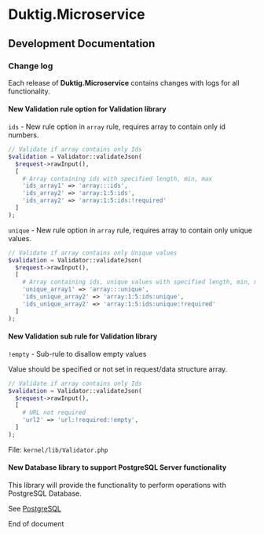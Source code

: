# Duktig.Microservice
## Development Documentation

### Change log

Each release of **Duktig.Microservice** contains changes with logs for all functionality.  

#### New Validation rule option for Validation library

`ids` - New rule option in `array` rule, requires array to contain only id numbers. 

```php
// Validate if array contains only Ids
$validation = Validator::validateJson(
  $request->rawInput(),
  [
    # Array containing ids with specified length, min, max
    'ids_array1' => 'array:::ids',
    'ids_array2' => 'array:1:5:ids',
    'ids_array2' => 'array:1:5:ids:!required'
  ]
);
```

`unique` - New rule option in `array` rule, requires array to contain only unique values. 

```php
// Validate if array contains only Unique values
$validation = Validator::validateJson(
  $request->rawInput(),
  [
    # Array containing ids, unique values with specified length, min, max
    'unique_array1' => 'array:::unique',
    'ids_unique_array2' => 'array:1:5:ids:unique',
    'ids_unique_array2' => 'array:1:5:ids:unique:!required'
  ]
);
```


#### New Validation sub rule for Validation library

`!empty` - Sub-rule to disallow empty values

Value should be specified or not set in request/data structure array. 

```php
// Validate if array contains only Ids
$validation = Validator::validateJson(
  $request->rawInput(),
  [
    # URL not required
    'url2' => 'url:!required:!empty',
  ]
);
```

File: `kernel/lib/Validator.php`

#### New Database library to support PostgreSQL Server functionality

This library will provide the functionality to perform operations with PostgreSQL Database.

See [PostgreSQL](kernel/libraries/db/postgresql.md)

End of document
